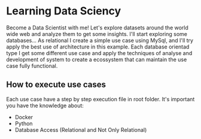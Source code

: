# Learning Data Sciency

Become a Data Scientist with me! Let's explore datasets around the world wide web and analyze them to get some insights.
I'll start exploring some databases... As relational I create a simple use case using MySql, and I'll try apply the best use of architecture in this example. Each database orientad type I get some different use case and apply the techniques of analyse and development of system to create a ecossystem that can maintain the use case fully functional.

## How to execute use cases

Each use case have a step by step execution file in root folder. It's important you have the knowledge about:

- Docker
- Python
- Database Access (Relational and Not Only Relational)
